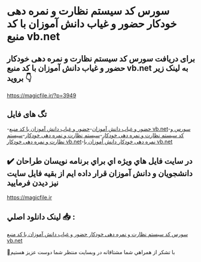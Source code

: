 # سورس کد سیستم نظارت و نمره دهی خودکار حضور و غیاب دانش آموزان با کد منبع vb.net

## برای دریافت سورس کد سیستم نظارت و نمره دهی خودکار حضور و غیاب دانش آموزان با کد منبع vb.net به لینک زیر بروید 👇

https://magicfile.ir/?p=3949

## تگ های فایل

-[حضور و غیاب دانش آموزان](https://magicfile.ir/product/%da%a9%d8%af-%d8%b3%db%8c%d8%b3%d8%aa%d9%85-%d9%86%d8%b8%d8%a7%d8%b1%d8%aa-%d9%86%d9%85%d8%b1%d9%87-%d8%af%d9%87%db%8c-%d8%ae%d9%88%d8%af%da%a9%d8%a7%d8%b1-%d8%ad%d8%b6%d9%88%d8%b1-%d8%ba%db%8c%d8%a7%d8%a8-%d8%af%d8%a7%d9%86%d8%b4-%d8%a2%d9%85%d9%88%d8%b2%d8%a7%d9%86-vbnet/)-[حضور و غیاب دانش آموزان با کد منبع vb.net](https://magicfile.ir/product/%da%a9%d8%af-%d8%b3%db%8c%d8%b3%d8%aa%d9%85-%d9%86%d8%b8%d8%a7%d8%b1%d8%aa-%d9%86%d9%85%d8%b1%d9%87-%d8%af%d9%87%db%8c-%d8%ae%d9%88%d8%af%da%a9%d8%a7%d8%b1-%d8%ad%d8%b6%d9%88%d8%b1-%d8%ba%db%8c%d8%a7%d8%a8-%d8%af%d8%a7%d9%86%d8%b4-%d8%a2%d9%85%d9%88%d8%b2%d8%a7%d9%86-vbnet/)-[سورس و کد سیستم نظارت و نمره دهی خودکار](https://magicfile.ir/product/%da%a9%d8%af-%d8%b3%db%8c%d8%b3%d8%aa%d9%85-%d9%86%d8%b8%d8%a7%d8%b1%d8%aa-%d9%86%d9%85%d8%b1%d9%87-%d8%af%d9%87%db%8c-%d8%ae%d9%88%d8%af%da%a9%d8%a7%d8%b1-%d8%ad%d8%b6%d9%88%d8%b1-%d8%ba%db%8c%d8%a7%d8%a8-%d8%af%d8%a7%d9%86%d8%b4-%d8%a2%d9%85%d9%88%d8%b2%d8%a7%d9%86-vbnet/)-[سیستم نظارت و نمره دهی خودکار](https://magicfile.ir/product/%da%a9%d8%af-%d8%b3%db%8c%d8%b3%d8%aa%d9%85-%d9%86%d8%b8%d8%a7%d8%b1%d8%aa-%d9%86%d9%85%d8%b1%d9%87-%d8%af%d9%87%db%8c-%d8%ae%d9%88%d8%af%da%a9%d8%a7%d8%b1-%d8%ad%d8%b6%d9%88%d8%b1-%d8%ba%db%8c%d8%a7%d8%a8-%d8%af%d8%a7%d9%86%d8%b4-%d8%a2%d9%85%d9%88%d8%b2%d8%a7%d9%86-vbnet/)-[سیستم نظارت و نمره دهی خودکار vb.net](https://magicfile.ir/product/%da%a9%d8%af-%d8%b3%db%8c%d8%b3%d8%aa%d9%85-%d9%86%d8%b8%d8%a7%d8%b1%d8%aa-%d9%86%d9%85%d8%b1%d9%87-%d8%af%d9%87%db%8c-%d8%ae%d9%88%d8%af%da%a9%d8%a7%d8%b1-%d8%ad%d8%b6%d9%88%d8%b1-%d8%ba%db%8c%d8%a7%d8%a8-%d8%af%d8%a7%d9%86%d8%b4-%d8%a2%d9%85%d9%88%d8%b2%d8%a7%d9%86-vbnet/)-[نمره دهی خودکار دانش آموزان با vb.net](https://magicfile.ir/product/%da%a9%d8%af-%d8%b3%db%8c%d8%b3%d8%aa%d9%85-%d9%86%d8%b8%d8%a7%d8%b1%d8%aa-%d9%86%d9%85%d8%b1%d9%87-%d8%af%d9%87%db%8c-%d8%ae%d9%88%d8%af%da%a9%d8%a7%d8%b1-%d8%ad%d8%b6%d9%88%d8%b1-%d8%ba%db%8c%d8%a7%d8%a8-%d8%af%d8%a7%d9%86%d8%b4-%d8%a2%d9%85%d9%88%d8%b2%d8%a7%d9%86-vbnet/)

## ✔️ در سايت فايل هاي ويژه اي براي برنامه نويسان طراحان دانشجويان و دانش آموزان قرار داده ايم از بقيه فايل سايت نيز ديدن فرماييد

https://magicfile.ir


## لينک دانلود اصلي 📥 :

[سورس کد سیستم نظارت و نمره دهی خودکار حضور و غیاب دانش آموزان با کد منبع vb.net](https://magicfile.ir/product/%da%a9%d8%af-%d8%b3%db%8c%d8%b3%d8%aa%d9%85-%d9%86%d8%b8%d8%a7%d8%b1%d8%aa-%d9%86%d9%85%d8%b1%d9%87-%d8%af%d9%87%db%8c-%d8%ae%d9%88%d8%af%da%a9%d8%a7%d8%b1-%d8%ad%d8%b6%d9%88%d8%b1-%d8%ba%db%8c%d8%a7%d8%a8-%d8%af%d8%a7%d9%86%d8%b4-%d8%a2%d9%85%d9%88%d8%b2%d8%a7%d9%86-vbnet/) 


🙏با تشکر از همراهي شما مشتاقانه در وبسایت منتظر شما دوست عزیز هستیم

